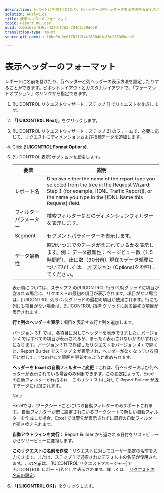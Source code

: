 ```yaml
---
description: レポートに名前を付けたり、行ヘッダーと列ヘッダーの表示方法を設定したりすることができます。ピボットレイアウトとカスタムレイアウトで、「フォーマットオプション」のリンクから指定できます。
solution: Analytics
title: 表示ヘッダーのフォーマット
topic: Report builder
uuid: cd0e167b-9463-43fd-87b2-724d1c79de68
translation-type: tm+mt
source-git-commit: 16ba0b12e0f70112f4c10804d0a13c278388ecc2

---
```



# 表示ヘッダーのフォーマット

レポートに名前を付けたり、行ヘッダーと列ヘッダーの表示方法を設定したりすることができます。ピボットレイアウトとカスタムレイアウトで、「フォーマットオプション」のリンクから指定できます。

1. [!UICONTROL リクエストウィザード：ステップ 1] でリクエストを作成します。
1. 「**[!UICONTROL Next]**」をクリックします。
1. [!UICONTROL リクエストウィザード：ステップ 2] のフォームで、必要に応じて、リクエストにディメンションおよび指標データを追加します。
1. Click **[!UICONTROL Format Options]**.
1. [!UICONTROL 表示]オプションを設定します。

   | 要素 | 説明 |
   |--- |--- |
   | レポート名 | Displays either the name of the report type you selected from the tree in the  Request Wizard: Step 1 (for example, [!DNL Traffic Report]), or the name you type in the [!DNL Name this Request] field. |
   | フィルターパラメーター | 検索フィルターなどのディメンションフィルターを表示します。 |
   | Segment | セグメントパラメーターを表示します。 |
   | データ最新性 | 直近いつまでのデータが含まれているかを表示します。例：   データ最新性：ページビュー数（1.5時間前）、出口数（30分前）現在のデータ処理について詳しくは、 [オプション](/help/analyze/report-builder/options.md) (Options)を参照してください。 |

   表示順については、ステップ 2 の[!UICONTROL 行ラベル]グリッドに項目が含まれる場合は、リクエストの最初の項目が表示されます。項目がない場合は、[!UICONTROL 列ラベル]グリッドの最初の項目が使用されます。行にも列にも項目がない場合は、[!UICONTROL 指標]グリッドにある最初の項目が表示されます。

   **行と列のヘッダーを表示：**&#x200B;項目を表示する行と列を追加します。

   バージョン 3.11 では、各項目に対してヘッダーを表示できました。バージョン 4 ではすべての項目が表示されるか、まったく表示されないかのいずれかになります。バージョン 3.11 で作成したリクエストをバージョン 4.x で開くと、Report Builder でステップ 2 が表示され、ヘッダーがなくなっている項目に対して、1 つのセルで範囲を更新するように求められます。

   **ヘッダーを Excel の自動フィルターに変更：**&#x200B;これは、行ヘッダーおよび列ヘッダーが表示されている場合のみ利用できます。この設定によって、Excel の自動フィルターが作成され、このリクエストに対して Report Builder が返すデータに付加されます。

   >[!NOTE]
   >
   >Excelでは、ワークシートごとに1つの自動フィルターのみサポートされます。 自動フィルターが既に設定されているワークシートで新しい自動フィルターを作成した場合、Excel では警告が表示されずに既存の自動フィルターが置き換えられます。

   **自動アウトラインを実行：** Report Builder から返される日付をリストビューからツリービューに変換します。

   **このリクエストに名前を作成：**&#x200B;リクエストに対してユーザー指定の名前を入力できます。または、ステップ 1 で選択されたデフォルトの名前が使用されます。この名前は、[!UICONTROL リクエストマネージャー]で[!UICONTROL レポート]名として表示されます。詳しくは、 [リクエストの名前の設定](/help/analyze/report-builder/layout/name-a-request.md).

1. 「**[!UICONTROL OK]**」をクリックします。
